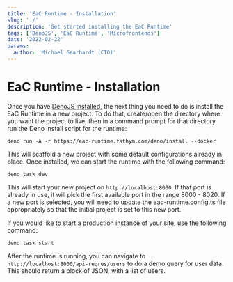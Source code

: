 ```yaml
---
title: 'EaC Runtime - Installation'
slug: './'
description: 'Get started installing the EaC Runtime'
tags: ['DenoJS', 'EaC Runtime', 'Microfrontends']
date: '2022-02-22'
params:
  author: 'Michael Gearhardt (CTO)'
---
```


# EaC Runtime - Installation

Once you have <a href="https://docs.deno.com/runtime/manual/getting_started/installation" target="_blank">DenoJS installed</a>, the next thing you need to do is install the EaC Runtime in a new project. To do that, create/open the directory where you want the project to live, then in a command prompt for that directory run the Deno install script for the runtime:

```
deno run -A -r https://eac-runtime.fathym.com/deno/install --docker
```

This will scaffold a new project with some default configurations already in place. Once installed, we can start the runtime with the following command:

```
deno task dev
```

This will start your new project on `http://localhost:8000`. If that port is already in use, it will pick the first available port in the range 8000 - 8020. If a new port is selected, you will need to update the eac-runtime.config.ts file appropriately so that the initial project is set to this new port.

If you would like to start a production instance of your site, use the following command:

```
deno task start
```

After the runtime is running, you can navigate to `http://localhost:8000/api-reqres/users` to do a demo query for user data. This should return a block of JSON, with a list of users.
